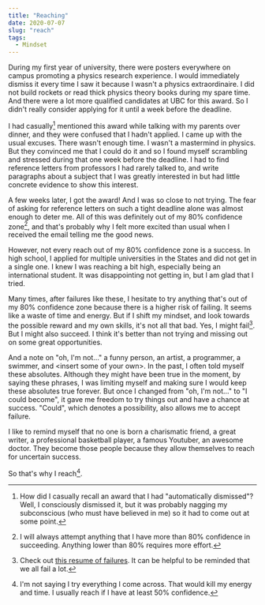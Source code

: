 ```yaml
---
title: "Reaching"
date: 2020-07-07
slug: "reach"
tags:
  - Mindset
---
```


During my first year of university, there were posters everywhere on campus promoting a physics research experience. I would immediately dismiss it every time I saw it because I wasn't a physics extraordinaire. I did not build rockets or read thick physics theory books during my spare time. And there were a lot more qualified candidates at UBC for this award. So I didn't really consider applying for it until a week before the deadline.

I had casually[^1] mentioned this award while talking with my parents over dinner, and they were confused that I hadn't applied. I came up with the usual excuses. There wasn't enough time. I wasn't a mastermind in physics. But they convinced me that I could do it and so I found myself scrambling and stressed during that one week before the deadline. I had to find reference letters from professors I had rarely talked to, and write paragraphs about a subject that I was greatly interested in but had little concrete evidence to show this interest.

A few weeks later, I got the award! And I was so close to not trying. The fear of asking for reference letters on such a tight deadline alone was almost enough to deter me. All of this was definitely out of my 80% confidence zone[^2], and that's probably why I felt more excited than usual when I received the email telling me the good news.

However, not every reach out of my 80% confidence zone is a success. In high school, I applied for multiple universities in the States and did not get in a single one. I knew I was reaching a bit high, especially being an international student. It was disappointing not getting in, but I am glad that I tried.

Many times, after failures like these, I hesitate to try anything that's out of my 80% confidence zone because there is a higher risk of failing. It seems like a waste of time and energy. But if I shift my mindset, and look towards the possible reward and my own skills, it's not all that bad. Yes, I might fail[^3]. But I might also succeed. I think it's better than not trying and missing out on some great opportunities.

And a note on "oh, I'm not..." a funny person, an artist, a programmer, a swimmer, and <insert some of your own\>. In the past, I often told myself these absolutes. Although they might have been true in the moment, by saying these phrases, I was limiting myself and making sure I would keep these absolutes true forever. But once I changed from "oh, I'm not..." to "I could become", it gave me freedom to try things out and have a chance at success. "Could", which denotes a possibility, also allows me to accept failure.

I like to remind myself that no one is born a charismatic friend, a great writer, a professional basketball player, a famous Youtuber, an awesome doctor. They become those people because they allow themselves to reach for uncertain success.

So that's why I reach[^4].

[^1]: How did I casually recall an award that I had "automatically dismissed"? Well, I consciously dismissed it, but it was probably nagging my subconscious (who must have believed in me) so it had to come out at some point.
[^2]: I will always attempt anything that I have more than 80% confidence in succeeding. Anything lower than 80% requires more effort.
[^3]: Check out [this resume of failures](https://www.uni-goettingen.de/de/document/download/bed2706fd34e29822004dbe29cd00bb5.pdf/Johannes_Haushofer_CV_of_Failures[1].pdf). It can be helpful to be reminded that we all fail a lot.
[^4]: I'm not saying I try everything I come across. That would kill my energy and time. I usually reach if I have at least 50% confidence.